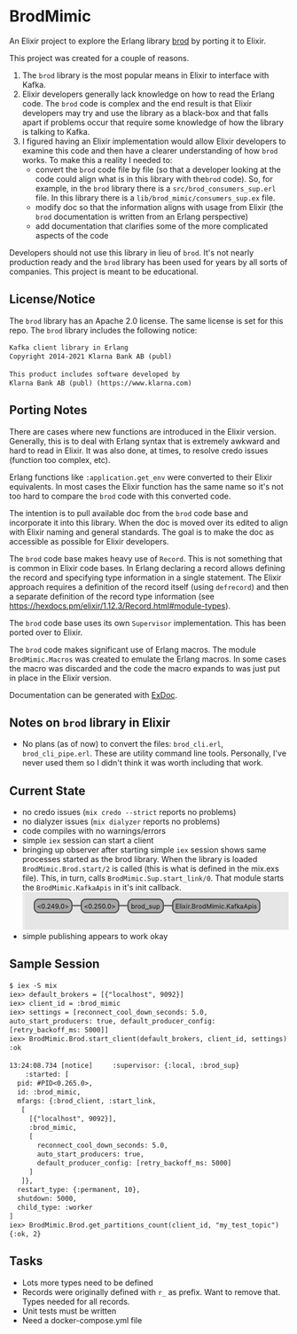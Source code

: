 # BrodMimic

An Elixir project to explore the Erlang library
[brod](https://github.com/kafka4beam/brod/tree/master) by porting it to Elixir.

This project was created for a couple of reasons.

1. The `brod` library is the most popular means in Elixir to interface with Kafka.
2. Elixir developers generally lack knowledge on how to read the Erlang code.
   The `brod` code is complex and the end result is that Elixir developers may try
   and use the library as a black-box and that falls apart if problems occur
   that require some knowledge of how the library is talking to Kafka.
3. I figured having an Elixir implementation would allow Elixir developers to
   examine this code and then have a clearer understanding of how `brod` works.
   To make this a reality I needed to:
   - convert the `brod` code file by file (so that a developer looking at the code could
     align what is in this library with the`brod` code). So, for example, in the `brod`
     library there is a `src/brod_consumers_sup.erl` file. In this library there is a
     `lib/brod_mimic/consumers_sup.ex` file.
   - modify doc so that the information aligns with usage from Elixir (the `brod` documentation
     is written from an Erlang perspective)
   - add documentation that clarifies some of the more complicated aspects of the code

Developers should not use this library in lieu of `brod`. It's not nearly production
ready and the `brod` library has been used for years by all sorts of companies. This
project is meant to be educational.

## License/Notice

The `brod` library has an Apache 2.0 license. The same license is set for this
repo. The `brod` library includes the following notice:

```
Kafka client library in Erlang
Copyright 2014-2021 Klarna Bank AB (publ)

This product includes software developed by
Klarna Bank AB (publ) (https://www.klarna.com)
```

## Porting Notes

There are cases where new functions are introduced in the Elixir version.
Generally, this is to deal with Erlang syntax that is extremely awkward and hard
to read in Elixir. It was also done, at times, to resolve credo issues (function
too complex, etc).

Erlang functions like `:application.get_env` were converted to their Elixir
equivalents. In most cases the Elixir function has the same name so it's not too
hard to compare the `brod` code with this converted code.

The intention is to pull available doc from the `brod` code base and incorporate
it into this library. When the doc is moved over its edited to align with Elixir
naming and general standards. The goal is to make the doc as accessible as
possible for Elixir developers.

The `brod` code base makes heavy use of `Record`. This is not something that is
common in Elixir code bases. In Erlang declaring a record allows defining the
record and specifying type information in a single statement. The Elixir
approach requires a definition of the record itself (using `defrecord`) and then
a separate definition of the record type information (see
https://hexdocs.pm/elixir/1.12.3/Record.html#module-types).

The `brod` code base uses its own `Supervisor` implementation. This has been
ported over to Elixir.

The `brod` code makes significant use of Erlang macros. The module `BrodMimic.Macros`
was created to emulate the Erlang macros. In some cases the macro was discarded and
the code the macro expands to was just put in place in the Elixir version.

Documentation can be generated with [ExDoc](https://github.com/elixir-lang/ex_doc).

## Notes on `brod` library in Elixir

- No plans (as of now) to convert the files: `brod_cli.erl`, `brod_cli_pipe.erl`. These are utility
  command line tools. Personally, I've never used them so I didn't think it was worth including
  that work.

## Current State

- no credo issues (`mix credo --strict` reports no problems)
- no dialyzer issues (`mix dialyzer` reports no problems)
- code compiles with no warnings/errors
- simple `iex` session can start a client
- bringing up observer after starting simple `iex` session shows same processes started as
  the brod library. When the library is loaded `BrodMimic.Brod.start/2` is called (this is what
  is defined in the mix.exs file). This, in turn, calls `BrodMimic.Sup.start_link/0`. That module
  starts the `BrodMimic.KafkaApis` in it's init callback.
  ![Startup](./doc/images/brod_mimic_startup.png)
- simple publishing appears to work okay

## Sample Session

```
$ iex -S mix
iex> default_brokers = [{"localhost", 9092}]
iex> client_id = :brod_mimic
iex> settings = [reconnect_cool_down_seconds: 5.0, auto_start_producers: true, default_producer_config: [retry_backoff_ms: 5000]]
iex> BrodMimic.Brod.start_client(default_brokers, client_id, settings)
:ok

13:24:08.734 [notice]     :supervisor: {:local, :brod_sup}
    :started: [
  pid: #PID<0.265.0>,
  id: :brod_mimic,
  mfargs: {:brod_client, :start_link,
   [
     [{"localhost", 9092}],
     :brod_mimic,
     [
       reconnect_cool_down_seconds: 5.0,
       auto_start_producers: true,
       default_producer_config: [retry_backoff_ms: 5000]
     ]
   ]},
  restart_type: {:permanent, 10},
  shutdown: 5000,
  child_type: :worker
]
iex> BrodMimic.Brod.get_partitions_count(client_id, "my_test_topic")
{:ok, 2}
```

## Tasks

- Lots more types need to be defined
- Records were originally defined with `r_` as prefix. Want to remove that.
  Types needed for all records.
- Unit tests must be written
- Need a docker-compose.yml file
